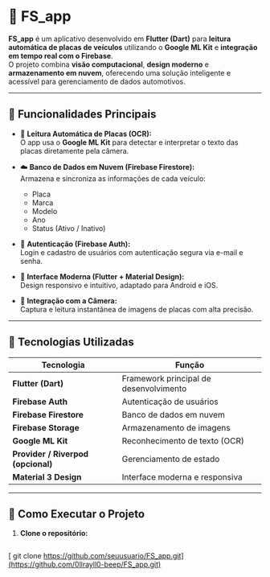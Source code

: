 # 🚗 FS_app

**FS_app** é um aplicativo desenvolvido em **Flutter (Dart)** para **leitura automática de placas de veículos** utilizando o **Google ML Kit** e **integração em tempo real com o Firebase**.  
O projeto combina **visão computacional**, **design moderno** e **armazenamento em nuvem**, oferecendo uma solução inteligente e acessível para gerenciamento de dados automotivos.

---

## 🧠 Funcionalidades Principais

- 🤖 **Leitura Automática de Placas (OCR):**  
  O app usa o **Google ML Kit** para detectar e interpretar o texto das placas diretamente pela câmera.  

- ☁️ **Banco de Dados em Nuvem (Firebase Firestore):**  
  Armazena e sincroniza as informações de cada veículo:
  - Placa  
  - Marca  
  - Modelo  
  - Ano  
  - Status (Ativo / Inativo)

- 🔐 **Autenticação (Firebase Auth):**  
  Login e cadastro de usuários com autenticação segura via e-mail e senha.

- 🧱 **Interface Moderna (Flutter + Material Design):**  
  Design responsivo e intuitivo, adaptado para Android e iOS.

- 📸 **Integração com a Câmera:**  
  Captura e leitura instantânea de imagens de placas com alta precisão.

---

## 🧩 Tecnologias Utilizadas

| Tecnologia | Função |
|-------------|--------|
| **Flutter (Dart)** | Framework principal de desenvolvimento |
| **Firebase Auth** | Autenticação de usuários |
| **Firebase Firestore** | Banco de dados em nuvem |
| **Firebase Storage** | Armazenamento de imagens |
| **Google ML Kit** | Reconhecimento de texto (OCR) |
| **Provider / Riverpod (opcional)** | Gerenciamento de estado |
| **Material 3 Design** | Interface moderna e responsiva |

---

## 🚀 Como Executar o Projeto

1. **Clone o repositório:**
   ```bash
  [ git clone https://github.com/seuusuario/FS_app.git](https://github.com/0llrayll0-beep/FS_app.git)
  ```
